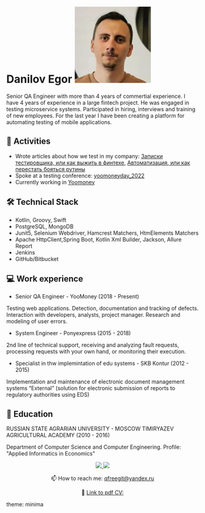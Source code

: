 # Danilov Egor ![Alt text](selfie.jpeg)
Senior QA Engineer with more than 4 years of commertial experience. I have 4 years of experience in a large fintech project.
He was engaged in testing microservice systems.
Participated in hiring, interviews and training of new employees.
For the last year I have been creating a platform for automating testing of mobile applications.

## 🎉 Activities

*   Wrote articles about how we test in my company: [Записки тестировщика, или как выжить в финтехе](https://habr.com/ru/company/yoomoney/blog/693004/), [Автоматизация, или как перестать бояться рутины
    ](https://habr.com/ru/company/yoomoney/blog/693006/)
* Spoke at a testing conference: [yoomoneyday_2022](https://events.yoomoney.ru/yoomoneyday_2022)
*   Currently working in [Yoomoney](https://yoomoney.ru/)

## 🛠 Technical Stack

*   Kotlin, Groovy, Swift
*   PostgreSQL, MongoDB
*   Junit5, Selenium Webdriver, Hamcrest Matchers, HtmElements Matchers
*   Apache HttpClient,Spring Boot, Kotlin Xml Builder, Jackson, Allure Report
*   Jenkins 
*   GitHub/Bitbucket

## 💻 Work experience

* Senior QA Engineer - YooMoney (2018 - Present)

Testing web applications. Detection, documentation and tracking of defects. Interaction with developers, analysts, project manager. Research and modeling of user errors.

* System Engineer - Ponyexpress (2015 - 2018)

2nd line of technical support, receiving and analyzing fault requests, processing requests with your own hand, or monitoring their execution.

* Specialist in thw implemintation of edu systems - SKB Kontur (2012 - 2015)

Implementation and maintenance of electronic document management systems “External” (solution for electronic submission of reports to regulatory authorities using EDS)

## 🏢 Education

RUSSIAN STATE AGRARIAN UNIVERSITY - MOSCOW TIMIRYAZEV AGRICULTURAL ACADEMY (2010 - 2016)

Department of Computer Science and Computer Engineering. Profile: "Applied Informatics in Economics"

<p align='center'>
    <a href="https://www.linkedin.com/in/egor-danilov/">
        <img src="https://img.shields.io/badge/linkedin-%230077B5.svg?&style=for-the-badge&logo=linkedin&logoColor=white"/>
    </a>
    <a href="https://t.me/eadanilov">
        <img src="https://img.shields.io/badge/Telegram-2CA5E0?style=for-the-badge&logo=telegram&logoColor=white"/>
    </a>
<p align='center'>
    📫 How to reach me: <a href='mailto:qfreegit@yandex.ru'>qfreegit@yandex.ru</a>
</p>

<p align='center'>
    📝 <a href='https://disk.yandex.ru/i/yGMXlV9eDURT8g'>Link to pdf CV:</a>
</p>


theme: minima